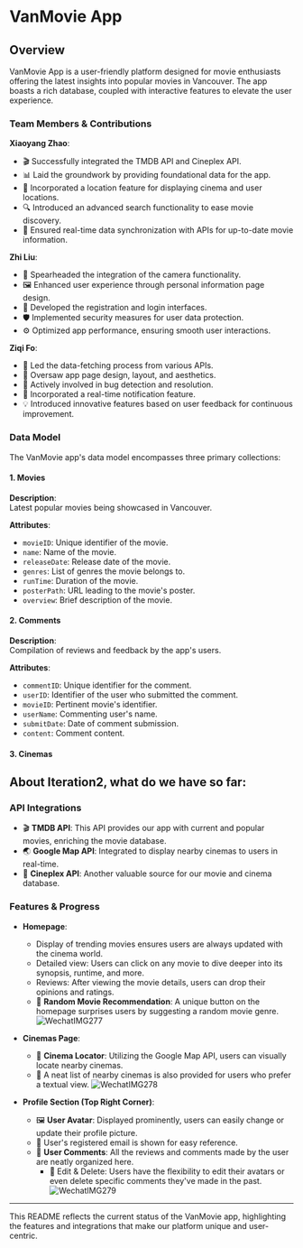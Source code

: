 # VanMovie App

## Overview
VanMovie App is a user-friendly platform designed for movie enthusiasts offering the latest insights into popular movies in Vancouver. The app boasts a rich database, coupled with interactive features to elevate the user experience.

### Team Members & Contributions

**Xiaoyang Zhao**:
- 🎬 Successfully integrated the TMDB API and Cineplex API.
- 📊 Laid the groundwork by providing foundational data for the app.
- 📍 Incorporated a location feature for displaying cinema and user locations.
- 🔍 Introduced an advanced search functionality to ease movie discovery.
- 🔄 Ensured real-time data synchronization with APIs for up-to-date movie information.

**Zhi Liu**:
- 📸 Spearheaded the integration of the camera functionality.
- 🖼️ Enhanced user experience through personal information page design.
- 📝 Developed the registration and login interfaces.
- 🛡️ Implemented security measures for user data protection.
- ⚙️ Optimized app performance, ensuring smooth user interactions.

**Ziqi Fo**:
- 📡 Led the data-fetching process from various APIs.
- 🎨 Oversaw app page design, layout, and aesthetics.
- 🔎 Actively involved in bug detection and resolution.
- 🔔 Incorporated a real-time notification feature.
- 💡 Introduced innovative features based on user feedback for continuous improvement.

### Data Model
The VanMovie app's data model encompasses three primary collections:

#### 1. **Movies**

**Description**:  
Latest popular movies being showcased in Vancouver.

**Attributes**:
- `movieID`: Unique identifier of the movie.
- `name`: Name of the movie.
- `releaseDate`: Release date of the movie.
- `genres`: List of genres the movie belongs to.
- `runTime`: Duration of the movie.
- `posterPath`: URL leading to the movie's poster.
- `overview`: Brief description of the movie.

#### 2. **Comments**
**Description**:  
Compilation of reviews and feedback by the app's users.

**Attributes**:
- `commentID`: Unique identifier for the comment.
- `userID`: Identifier of the user who submitted the comment.
- `movieID`: Pertinent movie's identifier.
- `userName`: Commenting user's name.
- `submitDate`: Date of comment submission.
- `content`: Comment content.

#### 3. **Cinemas**



## About Iteration2, what do we have so far:  
### API Integrations
- 🎬 **TMDB API**: This API provides our app with current and popular movies, enriching the movie database.
- 🌏 **Google Map API**: Integrated to display nearby cinemas to users in real-time.
- 🎥 **Cineplex API**: Another valuable source for our movie and cinema database.

### Features & Progress

- **Homepage**:
  - Display of trending movies ensures users are always updated with the cinema world.
  - Detailed view: Users can click on any movie to dive deeper into its synopsis, runtime, and more.
  - Reviews: After viewing the movie details, users can drop their opinions and ratings.
  - 🎲 **Random Movie Recommendation**: A unique button on the homepage surprises users by suggesting a random movie genre.
![WechatIMG277](https://github.com/kayan9896/Vanmovi/assets/122495175/18fcbf71-33a0-4cd5-afb9-84b79e9ea7f0)

- **Cinemas Page**:
  - 📍 **Cinema Locator**: Utilizing the Google Map API, users can visually locate nearby cinemas.
  - 📜 A neat list of nearby cinemas is also provided for users who prefer a textual view.
![WechatIMG278](https://github.com/kayan9896/Vanmovi/assets/122495175/9de9828a-5e8f-42ba-953e-9f39644965a4)

- **Profile Section (Top Right Corner)**:
  - 🖼️ **User Avatar**: Displayed prominently, users can easily change or update their profile picture.
  - 📧 User's registered email is shown for easy reference.
  - 💬 **User Comments**: All the reviews and comments made by the user are neatly organized here.
    - 🔧 Edit & Delete: Users have the flexibility to edit their avatars or even delete specific comments they've made in the past.
![WechatIMG279](https://github.com/kayan9896/Vanmovi/assets/122495175/df50c3c8-a98e-42fd-be13-f928abec617d)

---
This README reflects the current status of the VanMovie app, highlighting the features and integrations that make our platform unique and user-centric.
